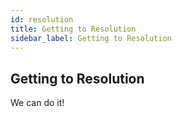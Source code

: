 ```yaml
---
id: resolution
title: Getting to Resolution
sidebar_label: Getting to Resolution
--- 
```


## Getting to Resolution
We can do it!